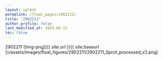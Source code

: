 ```yaml
---
layout: splash
permalink: /float_pages/2902211/
title: "2902211"
author_profile: false
last_modified_at: 2025-06-13
toc: false
---
```

 
2902211
![img-png]({{ site.url }}{{ site.baseurl }}/assets/images/float_figures/2902211/2902211_Sprof_processed_v2.png)